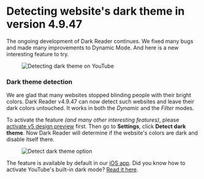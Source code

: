 # Detecting website's dark theme in version 4.9.47

The ongoing development of Dark Reader continues.
We fixed many bugs and made many improvements to Dynamic Mode.
And here is a new interesting feature to try.

<figure>
    <img src="/images/detect-dark-theme.png" alt="Detecting dark theme on YouTube" />
</figure>

### Dark theme detection

We are glad that many websites stopped blinding people with their bright colors.
Dark Reader v4.9.47 can now detect such websites and leave their dark colors untouched.
It works in both the *Dynamic* and the *Filter* modes.

To activate the feature *(and many other interesting features)*,
please [activate v5 design preview](../../tips/activate-v5-preview/) first.
Then go to **Settings**, click **Detect dark theme**.
Now Dark Reader will determine if the website's colors are dark and disable itself there.

<figure>
    <img src="/images/detect-dark-theme-button.png" alt="Detect dark theme option" />
</figure>

The feature is available by default in our [iOS app](https://apps.apple.com/us/app/dark-reader-for-safari/id1438243180#?platform=iphone). Did you know how to activate YouTube's built-in dark mode? [Read it here](../../tips/youtube-dark-mode/).
